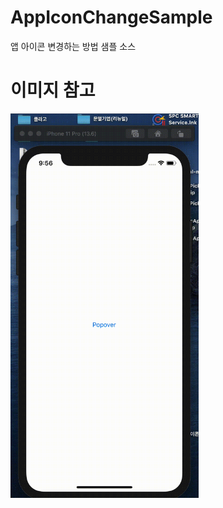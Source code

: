 # AppIconChangeSample
앱 아이콘 변경하는 방법 샘플 소스

# 이미지 참고
<img src="https://github.com/kimjiwook/popoverPresentationController_Sample/blob/master/Resource/iPhone_popover.gif" width="301" height="615"></img>
